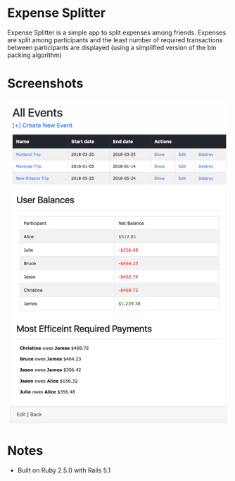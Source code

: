 # Expense Splitter

Expense Splitter is a simple app to split expenses among friends. Expenses are split among participants and the least number of required transactions between participants are displayed (using a simplified version of the bin packing algorithm)

# Screenshots

<img src="https://github.com/at1as/at1as.github.io/raw/master/github_repo_assets/expense_splitter_1.png" width="700px"/>
<img src="https://github.com/at1as/at1as.github.io/raw/master/github_repo_assets/expense_splitter_2.png" width="700px"/>

# Notes

* Built on Ruby 2.5.0 with Rails 5.1
